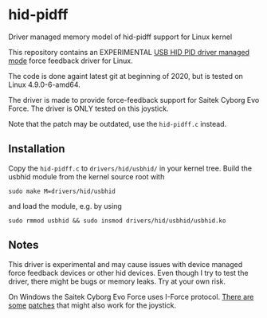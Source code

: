 # hid-pidff
Driver managed memory model of hid-pidff support for Linux kernel

This repository contains an EXPERIMENTAL [USB HID PID driver managed mode](https://usb.org/sites/default/files/documents/pid1_01.pdf) force feedback driver for Linux.

The code is done againt latest git at beginning of 2020, but is tested on Linux 4.9.0-6-amd64.

The driver is made to provide force-feedback support for Saitek Cyborg Evo Force. The driver is ONLY tested on this joystick.

Note that the patch may be outdated, use the `hid-pidff.c` instead.

## Installation
Copy the `hid-pidff.c` to `drivers/hid/usbhid/` in your kernel tree. Build the usbhid module from the kernel source root with

```
sudo make M=drivers/hid/usbhid
```

and load the module, e.g. by using

```
sudo rmmod usbhid && sudo insmod drivers/hid/usbhid/usbhid.ko
```


## Notes
This driver is experimental and may cause issues with device managed force feedback devices or other hid devices. Even though I try to test the driver, there might be bugs or memory leaks. Try at your own risk.

On Windows the Saitek Cyborg Evo Force uses I-Force protocol. [There are](https://patchwork.kernel.org/patch/69106/) [some](https://patchwork.kernel.org/patch/68558/) [patches](https://patchwork.kernel.org/patch/69092/) that might also work for the joystick.
